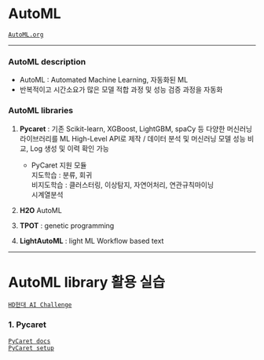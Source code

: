# AutoML

[`AutoML.org`](https://www.automl.org/automl/)  

---

### AutoML description
- AutoML : Automated Machine Learning, 자동화된 ML
- 반복적이고 시간소요가 많은 모델 적합 과정 및 성능 검증 과정을 자동화

### AutoML libraries
1. **Pycaret** : 기존 Scikit-learn, XGBoost, LightGBM, spaCy 등 다양한 머신러닝 라이브러리를 ML High-Level API로 제작 / 데이터 분석 및 머신러닝 모델 성능 비교, Log 생성 및 이력 확인 가능
   - PyCaret 지원 모듈  
    지도학습 : 분류, 회귀  
    비지도학습 : 클러스터링, 이상탐지, 자연어처리, 연관규칙마이닝  
    시계열분석  
 
3. **H2O** AutoML
4. **TPOT** : genetic programming
5. **LightAutoML** : light ML Workflow based text

---
# AutoML library 활용 실습

[`HD현대 AI Challenge`](https://dacon.io/competitions/official/236158/codeshare/9222?page=1&dtype=recent)

### 1. Pycaret
[`PyCaret docs`](https://pycaret.gitbook.io/docs)  
[`PyCaret setup`](https://pycaret.readthedocs.io/en/latest/api/regression.html)

